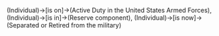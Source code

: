 (Individual)->[is on]->(Active Duty in the United States Armed Forces), (Individual)->[is in]->(Reserve component), (Individual)->[is now]->(Separated or Retired from the military)
